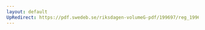 ```yaml
---
layout: default
UpRedirect: https://pdf.swedeb.se/riksdagen-volumeG-pdf/199697/reg_199697/reg_199697_0340.pdf
---
```

